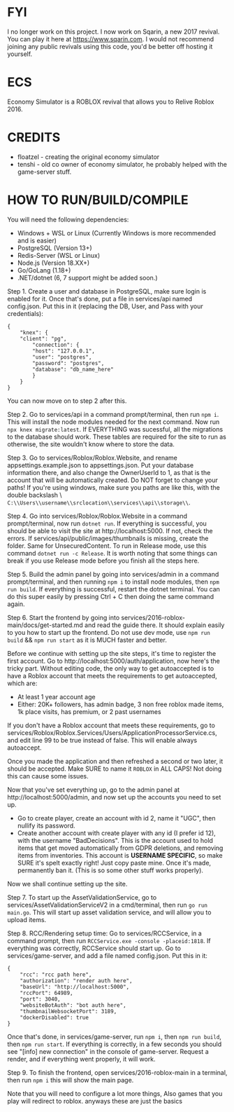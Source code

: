 # FYI
I no longer work on this project. I now work on Sqarin, a new 2017 revival. You can play it here at https://www.sqarin.com. I would not recommend joining any public revivals using this code, you'd be better off hosting it yourself.

# ECS
Economy Simulator is a ROBLOX revival that allows you to Relive Roblox 2016.

# CREDITS
- floatzel - creating the original economy simulator
- tenshi - old co owner of economy simulator, he probably helped with the game-server stuff.

# HOW TO RUN/BUILD/COMPILE

You will need the following dependencies:
- Windows + WSL or Linux (Currently Windows is more recommended and is easier)
- PostgreSQL (Version 13+)
- Redis-Server (WSL or Linux)
- Node.js (Version 18.XX+)
- Go/GoLang (1.18+)
- .NET/dotnet (6, 7 support might be added soon.)

Step 1. Create a user and database in PostgreSQL, make sure login is enabled for it. Once that's done, put a file in services/api named config.json. Put this in it (replacing the DB, User, and Pass with your credentials):
```
{
    "knex": {
	"client": "pg",
        "connection": {
        "host": "127.0.0.1",
        "user": "postgres",
        "password": "postgres",
        "database": "db_name_here"
        }
    }
}
```
You can now move on to step 2 after this.

Step 2. Go to services/api in a command prompt/terminal, then run ```npm i```. This will install the node modules needed for the next command. Now run ```npx knex migrate:latest```. If EVERYTHING was sucessful, all the migrations to the database should work. These tables are required for the site to run as otherwise, the site wouldn't know where to store the data. 

Step 3. Go to services/Roblox/Roblox.Website, and rename appsettings.example.json to appsettings.json. Put your database information there, and also change the OwnerUserId to 1, as that is the account that will be automatically created. Do NOT forget to change your paths! If you're using windows, make sure you paths are like this, with the double backslash \\ ```C:\\Users\\username\\srclocation\\services\\api\\storage\\```.

Step 4. Go into services/Roblox/Roblox.Website in a command prompt/terminal, now run ```dotnet run```. If everything is successful, you should be able to visit the site at http://localhost:5000. If not, check the errors. If services/api/public/images/thumbnails is missing, create the folder. Same for UnsecuredContent. To run in Release mode, use this command ```dotnet run -c Release```. It is worth noting that some things can break if you use Release mode before you finish all the steps here.

Step 5. Build the admin panel by going into services/admin in a command prompt/terminal, and then running ```npm i``` to install node modules, then ```npm run build```. If everything is successful, restart the dotnet terminal. You can do this super easily by pressing Ctrl + C then doing the same command again.

Step 6. Start the frontend by going into services/2016-roblox-main/docs/get-started.md and read the guide there. It should explain easily to you how to start up the frontend. Do not use dev mode, use ```npm run build``` && ```npm run start``` as it is MUCH faster and better.

Before we continue with setting up the site steps, it's time to register the first account. Go to http://localhost:5000/auth/application, now here's the tricky part.
Without editing code, the only way to get autoaccepted is to have a Roblox account that meets the requirements to get autoaccepted, which are:
- At least 1 year account age
- Either: 20K+ followers, has admin badge, 3 non free roblox made items, 1k place visits, has premium, or 2 past usernames

If you don't have a Roblox account that meets these requirements, go to services/Roblox/Roblox.Services/Users/ApplicationProcessorService.cs, and edit line 99 to be true instead of false. This will enable always autoaccept.

Once you made the application and then refreshed a second or two later, it should be accepted. Make SURE to name it ```ROBLOX``` in ALL CAPS! Not doing this can cause some issues.

Now that you've set everything up, go to the admin panel at http://localhost:5000/admin, and now set up the accounts you need to set up. 
- Go to create player, create an account with id 2, name it "UGC", then nullify its password.
- Create another account with create player with any id (I prefer id 12), with the username "BadDecisions". This is the account used to hold items that get moved automatically from GDPR deletions, and removing items from inventories. This account is **USERNAME SPECIFIC**, so make SURE it's spelt exactly right! Just copy paste mine. Once it's made, permanently ban it. (This is so some other stuff works properly).

Now we shall continue setting up the site.

Step 7. To start up the AssetValidationService, go to services/AssetValidationServiceV2 in a cmd/terminal, then run ```go run main.go```. This will start up asset validation service, and will allow you to upload items.

Step 8. RCC/Rendering setup time: Go to services/RCCService, in a command prompt, then run ```RCCService.exe -console -placeid:1818```.  If everything was correctly, RCCService should start up. Go to services/game-server, and add a file named config.json. Put this in it:
```
{
    "rcc": "rcc path here",
    "authorization": "render auth here",
    "baseUrl": "http://localhost:5000",
    "rccPort": 64989,
    "port": 3040,
    "websiteBotAuth": "bot auth here",
    "thumbnailWebsocketPort": 3189,
    "dockerDisabled": true
}
```



Once that's done, in services/game-server, run ```npm i```, then ```npm run build```, then ```npm run start```. If everything is correctly, in a few seconds you should see "[info] new connection" in the console of game-server. Request a render, and if everything went properly, it will work.

Step 9. To finish the frontend, open services/2016-roblox-main in a terminal, then run ```npm i``` this will show the main page.


Note that you will need to configure a lot more things, Also games that you play will redirect to roblox. anyways these are just the basics
